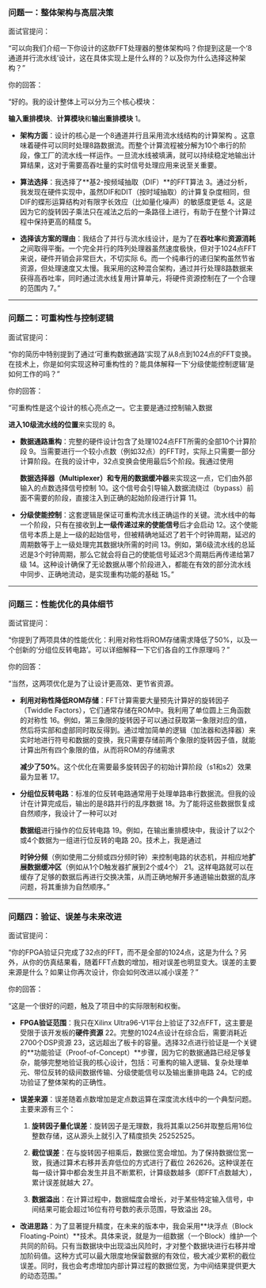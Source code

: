 
### 问题一：整体架构与高层决策

面试官提问：

“可以向我们介绍一下你设计的这款FFT处理器的整体架构吗？你提到这是一个‘8通道并行流水线’设计，这在具体实现上是什么样的？以及你为什么选择这种架构？”

你的回答：

“好的。我的设计整体上可以分为三个核心模块：

**输入重排模块**、**计算模块**和**输出重排模块** 1。

- **架构方面**：设计的核心是一个8通道并行且采用流水线结构的计算架构 。这意味着硬件可以同时处理8路数据流。而整个计算流程被分解为10个串行的阶段，像工厂的流水线一样运作。一旦流水线被填满，就可以持续稳定地输出计算结果，这对于需要高吞吐量的实时信号处理应用来说至关重要。
    
- **算法选择**：我选择了**基2-按频域抽取（DIF）**的FFT算法 3。通过分析，我发现在硬件实现中，虽然DIF和DIT（按时域抽取）的计算复杂度相同，但DIF的蝶形运算结构对有限字长效应（比如量化噪声）的敏感度更低 4。这是因为它的旋转因子乘法只在减法之后的一条路径上进行，有助于在整个计算过程中保持更高的精度 5。
    
- **选择该方案的理由**：我结合了并行与流水线设计，是为了在**吞吐率**和**资源消耗**之间取得平衡。一个完全并行的阵列处理器虽然速度极快，但对于1024点FFT来说，硬件开销会非常巨大，不切实际 6。而一个纯串行的递归架构虽然节省资源，但处理速度又太慢。我采用的这种混合架构，通过并行处理8路数据来获得高吞吐率，同时通过流水线复用计算单元，将硬件资源控制在了一个合理的范围内 7。”
    

---

### 问题二：可重构性与控制逻辑

面试官提问：

“你的简历中特别提到了通过‘可重构数据通路’实现了从8点到1024点的FFT变换。在技术上，你是如何实现这种可重构性的？能具体解释一下‘分级使能控制逻辑’是如何工作的吗？”

你的回答：

“可重构性是这个设计的核心亮点之一。它主要是通过控制输入数据

**进入10级流水线的位置**来实现的 8。

- **数据通路重构**：完整的硬件设计包含了处理1024点FFT所需的全部10个计算阶段 9。当需要进行一个较小点数（例如32点）的FFT时，实际上只需要一部分计算阶段。在我的设计中，32点变换会使用最后5个阶段。我通过使用
    
    **数据选择器（Multiplexer）和专用的数据缓冲器**来实现这一点，它们由外部输入的点数选择信号控制 10。这个信号会引导输入数据流绕过（bypass）前面不需要的阶段，直接注入到正确的起始阶段进行计算 11。
    
- **分级使能控制**：这套逻辑是保证可重构流水线正确运作的关键。流水线中的每一个阶段，只有在接收到**上一级传递过来的使能信号**后才会启动 12。这个使能信号本质上是上一级的起始信号，但被精确地延迟了若干个时钟周期，延迟的周期数等于上一级处理完其数据块所需的时间 13。例如，第6级流水线的总延迟是3个时钟周期，那么它就会将自己的使能信号延迟3个周期后再传递给第7级 14。这种设计确保了无论数据从哪个阶段进入，都能在有效的部分流水线中同步、正确地流动，是实现重构功能的基础 15。”
    

---

### 问题三：性能优化的具体细节

面试官提问：

“你提到了两项具体的性能优化：利用对称性将ROM存储需求降低了50%，以及一个创新的‘分组位反转电路’。可以详细解释一下它们各自的工作原理吗？”

你的回答：

“当然，这两项优化是为了让设计更高效、更节省资源。

- **利用对称性降低ROM存储**：FFT计算需要大量预先计算好的旋转因子（Twiddle Factors），它们通常存储在ROM中。我利用了单位圆上三角函数的对称性 16。例如，第三象限的旋转因子可以通过获取第一象限对应的值，然后将实部和虚部同时取反得到。通过增加简单的逻辑（加法器和选择器）来实时地进行符号和数据的变换，我只需要存储前两个象限的旋转因子值，就能计算出所有四个象限的值，从而将ROM的存储需求
    
    **减少了50%**。这个优化在需要最多旋转因子的初始计算阶段（s1和s2）效果最为显著 17。
    
- **分组位反转电路**：标准的位反转电路通常用于处理单路串行数据流。但我的设计在计算完成后，输出的是8路并行的乱序数据 18。为了能将这些数据恢复成自然顺序，我设计了一种可以对
    
    **数据组**进行操作的位反转电路 19。例如，在输出重排模块中，我设计了以2个或4个数据为一组进行位反转的电路 20。技术上，我是通过
    
    **时钟分频**（例如使用二分频或四分频时钟）来控制电路的状态机，并相应地**扩展数据缓冲区**（例如从1个D触发器扩展到2个或4个） 21。这样电路就可以在缓存了足够的数据后再进行交换决策，从而正确地解开多通道输出数据的乱序问题，将其重排为自然顺序。”
    

---

### 问题四：验证、误差与未来改进

面试官提问：

“你的FPGA验证只完成了32点的FFT，而不是全部的1024点，这是为什么？另外，从你的仿真结果看，随着FFT点数的增加，相对误差也明显变大。误差的主要来源是什么？如果让你再次设计，你会如何改进以减小误差？”

你的回答：

“这是一个很好的问题，触及了项目中的实际限制和权衡。

- **FPGA验证范围**：我只在Xilinx Ultra96-V1平台上验证了32点FFT，这主要是受限于该开发板的**硬件资源** 22。完整的1024点设计在综合后，需要消耗近2700个DSP资源 23，这远超出了板卡的容量。选择32点进行验证是一个关键的**功能验证（Proof-of-Concept）**步骤，因为它的数据通路已经足够复杂，能够完整地验证我的核心设计，包括：可重构的输入逻辑、复杂处理单元、带位反转的级间数据传输、分级使能信号以及输出重排电路 24。它的成功验证了整体架构的正确性。
    
- **误差来源**：误差随着点数增加是定点数运算在深度流水线中的一个典型问题。主要来源有三个：
    
    1. **旋转因子量化误差**：旋转因子是无理数，我将其乘以256并取整后用16位整数存储，这从源头上就引入了精度损失 25252525。
        
    2. **截位误差**：在与旋转因子相乘后，数据位宽会增加。为了保持数据位宽一致，我通过算术右移并丢弃低位的方式进行了截位 262626。这种误差在每一级计算中都会发生并且不断累积，计算级数越多（即FFT点数越大），累计误差就越大 27。
        
    3. **数据溢出**：在计算过程中，数据幅度会增长，对于某些特定输入信号，中间结果可能会超过16位有符号数的表示范围，导致溢出 28。
        
- **改进思路**：为了显著提升精度，在未来的版本中，我会采用**块浮点（Block Floating-Point）**技术。具体来说，就是为一组数据（一个Block）维护一个共同的阶码。只有当数据块中出现溢出风险时，才对整个数据块进行右移并增加阶码值。这种方式可以最大限度地保留数据的有效位，极大减少累积的截位误差。同时，我也会考虑增加内部计算过程的数据位宽，为中间结果提供更大的动态范围。”